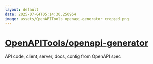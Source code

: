 ```yaml
---
layout: default
date: 2025-07-04T05:14:30.250954
image: assets/OpenAPITools_openapi-generator_cropped.png
---
```


# [OpenAPITools/openapi-generator](https://github.com/OpenAPITools/openapi-generator)

API code, client, server, docs, config from OpenAPI spec
